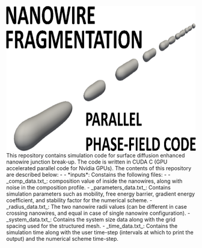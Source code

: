 <div>
<a name="logo"/>
<div align="center">
<img src="assets/background.svg" alt="Nanowire Logo" width="512" height="384"></img>
</a>
</div>
This repository contains simulation code for surface diffusion enhanced nanowire junction break-up. The code is written in CUDA C (GPU accelerated parallel code for Nvidia GPUs). 
The contents of this repository are described below: -
- *inputs*: Constains the following files: -
    - _comp_data.txt_: composition value of inside the nanowires, along with noise in the composition profile.
    - _parameters_data.txt_: Contains simulation parameters such as mobility, free energy barrier, gradient energy coefficient, and stability factor for the numerical scheme.
    - _radius_data.txt_: The two nanowire radii values (can be different in case crossing nanowires, and equal in case of single nanowire configuration).
    - _system_data.txt_: Contains the system size data along with the grid spacing used for the structured mesh.
    - _time_data.txt_: Contains the simulation time along with the user time-step (intervals at which to print the output) and the numerical scheme time-step. 
